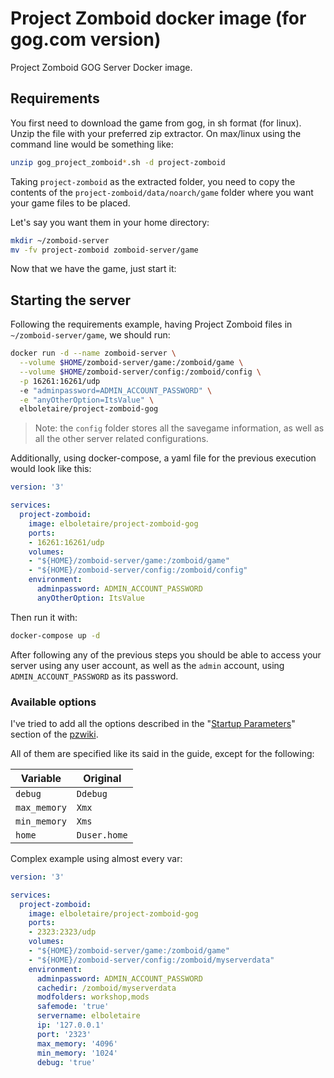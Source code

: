 Project Zomboid docker image (for gog.com version)
==================================================

Project Zomboid GOG Server Docker image.

Requirements
------------

You first need to download the game from gog, in sh format (for linux). Unzip
the file with your preferred zip extractor. On max/linux using the command line
would be something like:

~~~bash
unzip gog_project_zomboid*.sh -d project-zomboid
~~~

Taking `project-zomboid` as the extracted folder, you need to copy the contents of the
`project-zomboid/data/noarch/game` folder where you want your game files to be placed.

Let's say you want them in your home directory:

~~~bash
mkdir ~/zomboid-server
mv -fv project-zomboid zomboid-server/game
~~~

Now that we have the game, just start it:

Starting the server
-------------------

Following the requirements example, having Project Zomboid files in
`~/zomboid-server/game`, we should run:

~~~bash
docker run -d --name zomboid-server \
  --volume $HOME/zomboid-server/game:/zomboid/game \
  --volume $HOME/zomboid-server/config:/zomboid/config \
  -p 16261:16261/udp
  -e "adminpassword=ADMIN_ACCOUNT_PASSWORD" \
  -e "anyOtherOption=ItsValue" \
  elboletaire/project-zomboid-gog
~~~

> Note: the `config` folder stores all the savegame information, as well as all
the other server related configurations.

Additionally, using docker-compose, a yaml file for the previous execution would
look like this:

~~~yaml
version: '3'

services:
  project-zomboid:
    image: elboletaire/project-zomboid-gog
    ports:
    - 16261:16261/udp
    volumes:
    - "${HOME}/zomboid-server/game:/zomboid/game"
    - "${HOME}/zomboid-server/config:/zomboid/config"
    environment:
      adminpassword: ADMIN_ACCOUNT_PASSWORD
      anyOtherOption: ItsValue
~~~

Then run it with:

~~~bash
docker-compose up -d
~~~

After following any of the previous steps you should be able to access
your server using any user account, as well as the `admin` account, using
`ADMIN_ACCOUNT_PASSWORD` as its password.

### Available options

I've tried to add all the options described in the
"[Startup Parameters][startup parameters]" section of the [pzwiki][pzwiki].

All of them are specified like its said in the guide, except for the following:

| Variable     | Original     |
| ------------ | ------------ |
| `debug`      | `Ddebug`     |
| `max_memory` | `Xmx`        |
| `min_memory` | `Xms`        |
| `home`       | `Duser.home` |

Complex example using almost every var:

~~~yaml
version: '3'

services:
  project-zomboid:
    image: elboletaire/project-zomboid-gog
    ports:
    - 2323:2323/udp
    volumes:
    - "${HOME}/zomboid-server/game:/zomboid/game"
    - "${HOME}/zomboid-server/config:/zomboid/myserverdata"
    environment:
      adminpassword: ADMIN_ACCOUNT_PASSWORD
      cachedir: /zomboid/myserverdata
      modfolders: workshop,mods
      safemode: 'true'
      servername: elboletaire
      ip: '127.0.0.1'
      port: '2323'
      max_memory: '4096'
      min_memory: '1024'
      debug: 'true'
~~~

[startup parameters]: https://pzwiki.net/wiki/Startup_Parameters
[pzwiki]: https://pzwiki.net
